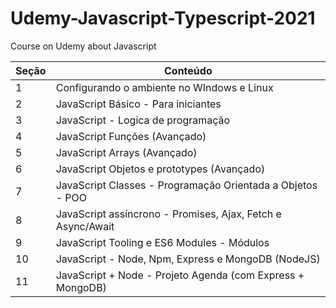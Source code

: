# Udemy-Javascript-Typescript-2021

Course on Udemy about Javascript

| Seção | Conteúdo                                                    |
| ----- | ----------------------------------------------------------- |
| 1     | Configurando o ambiente no WIndows e Linux                  |
| 2     | JavaScript Básico - Para iniciantes                         |
| 3     | JavaScript - Logica de programação                          |
| 4     | JavaScript Funções (Avançado)                               |
| 5     | JavaScript Arrays (Avançado)                                |
| 6     | JavaScript Objetos e prototypes (Avançado)                  |
| 7     | JavaScript Classes - Programação Orientada a Objetos - POO  |
| 8     | JavaScript assíncrono - Promises, Ajax, Fetch e Async/Await |
| 9     | JavaScript Tooling e ES6 Modules - Módulos                  |
| 10    | JavaScript - Node, Npm, Express e MongoDB (NodeJS)          |
| 11    | JavaScript + Node - Projeto Agenda (com Express + MongoDB)  |
